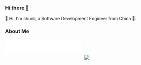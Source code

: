 ### Hi there 👋

👋 Hi, I'm shunli, a Software Development Engineer from China 🚀.

### About Me

<a href="https://github.com/fengshunli">
  <img  width="49%" src="./header.svg" />
</a>
<br/>
<a href="https://github.com/fengshunli">
  <img align="right"  width="49%" src="https://github-readme-stats.vercel.app/api?username=fengshunli&show_icons=true&theme=dark&bg_color=30,e96443,904e95&title_color=fff&text_color=fff" />
</a>
